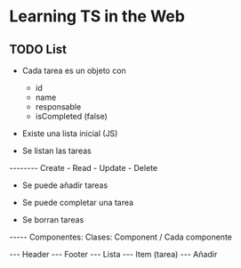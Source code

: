 # Learning TS in the Web

## TODO List

-   Cada tarea es un objeto con

    -   id
    -   name
    -   responsable
    -   isCompleted (false)

-   Existe una lista inicial (JS)

-   Se listan las tareas

-------- Create - Read - Update - Delete

-   Se puede añadir tareas

-   Se puede completar una tarea

-   Se borran tareas

----- Componentes: Clases: Component / Cada componente

--- Header
--- Footer
--- Lista
--- Item (tarea)
--- Añadir
